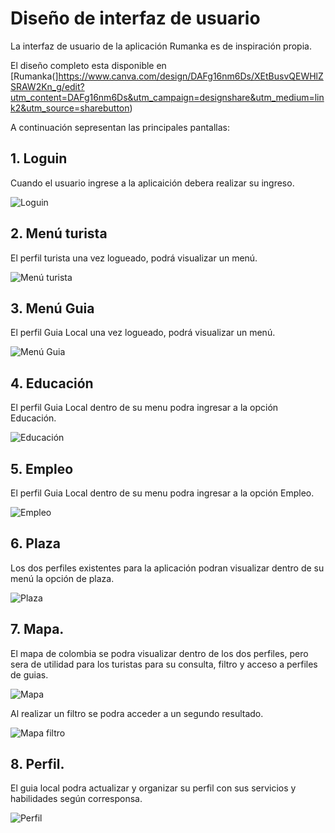 # Diseño de interfaz de usuario

La interfaz de usuario de la aplicación Rumanka es de inspiración propia.

El diseño completo esta disponible
en [Rumanka(]https://www.canva.com/design/DAFg16nm6Ds/XEtBusvQEWHlZSRAW2Kn_g/edit?utm_content=DAFg16nm6Ds&utm_campaign=designshare&utm_medium=link2&utm_source=sharebutton)


A continuación sepresentan las principales pantallas:

## 1. Loguin

   Cuando el usuario ingrese a la aplicaición debera realizar su ingreso. 

   ![Loguin](Img/login.png)

## 2. Menú turista

   El perfil turista una vez logueado, podrá visualizar un menú. 

   ![Menú turista](Img/Menu_turista.png)

## 3. Menú Guia

   El perfil Guia Local una vez logueado, podrá visualizar un menú. 

   ![Menú Guia](Img/Menu_guia.png)

## 4. Educación

   El perfil Guia Local dentro de su menu podra ingresar a la opción Educación. 

   ![Educación](Img/Educacion.png)
   
## 5. Empleo

   El perfil Guia Local dentro de su menu podra ingresar a la opción Empleo. 

   ![Empleo](Img/Empleo.png)
   
## 6. Plaza

   Los dos perfiles existentes para la aplicación podran visualizar dentro de su menú la opción de plaza.  

   ![Plaza](Img/Plaza.png)

## 7. Mapa. 

   El mapa de colombia se podra visualizar dentro de los dos perfiles, pero sera de utilidad para los turistas para su consulta, filtro y acceso a perfiles de guias. 

   ![Mapa](Img/Mapa_general.png)

Al realizar un filtro se podra acceder a un segundo resultado. 

   ![Mapa filtro](Img/Mapa_filtro.png)

## 8. Perfil.

   El guia local podra actualizar y organizar su perfil con sus servicios y habilidades según corresponsa. 

   ![Perfil](Img/Perfil_guia.png)




